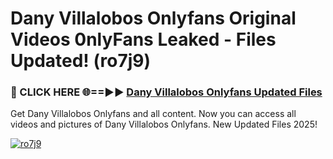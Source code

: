 # Dany Villalobos Onlyfans Original Videos 0nlyFans Leaked - Files Updated! (ro7j9)

<h3>🔴 CLICK HERE 🌐==►► <a href="https://tinyurl.com/2m67pmp6" rel="nofollow">Dany Villalobos Onlyfans Updated Files</a></h3>

Get Dany Villalobos Onlyfans and all content. Now you can access all videos and pictures of Dany Villalobos Onlyfans. New Updated Files 2025!

[![ro7j9](https://i.imgur.com/H4QAA4z.gif)](https://tinyurl.com/2m67pmp6)